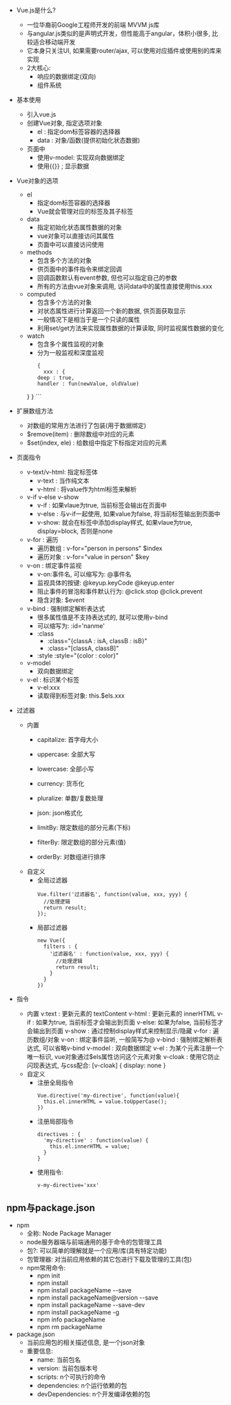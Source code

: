 * Vue.js是什么?
	* 一位华裔前Google工程师开发的前端 MVVM js库
  * 与angular.js类似的是声明式开发，但性能高于angular，体积小很多, 比较适合移动端开发
  * 它本身只关注UI, 如果需要router/ajax, 可以使用对应插件或使用别的库来实现
  * 2大核心:
    * 响应的数据绑定(双向)
    * 组件系统
* 基本使用
	* 引入vue.js
	* 创建Vue对象, 指定选项对象
		* el : 指定dom标签容器的选择器
		* data : 对象/函数(提供初始化状态数据)   
	* 页面中
		* 使用v-model: 实现双向数据绑定
		* 使用{{}} ; 显示数据
		
* Vue对象的选项
	* el
		* 指定dom标签容器的选择器
		* Vue就会管理对应的标签及其子标签
	* data
		* 指定初始化状态属性数据的对象
		* vue对象可以直接访问其属性
		* 页面中可以直接访问使用
	* methods
		* 包含多个方法的对象
		* 供页面中的事件指令来绑定回调
		* 回调函数默认有event参数, 但也可以指定自己的参数
		* 所有的方法由vue对象来调用, 访问data中的属性直接使用this.xxx
	* computed
		* 包含多个方法的对象
		* 对状态属性进行计算返回一个新的数据, 供页面获取显示
		* 一般情况下是相当于是一个只读的属性
		* 利用set/get方法来实现属性数据的计算读取, 同时监视属性数据的变化
	* watch
		* 包含多个属性监视的对象
		* 分为一般监视和深度监视
		  ```
		  {
		    xxx : {
          deep : true,
          handler : fun(newValue, oldValue)
        }
		  }
		  ```
* 扩展数组方法
  * 对数组的常用方法进行了包装(用于数据绑定)
  * $remove(item) : 删除数组中对应的元素
  * $set(index, ele) : 给数组中指定下标指定对应的元素 
* 页面指令
	* v-text/v-html: 指定标签体
		* v-text : 当作纯文本
		* v-html : 将value作为html标签来解析
	* v-if v-else v-show
		* v-if : 如果vlaue为true, 当前标签会输出在页面中
		* v-else : 与v-if一起使用, 如果value为false, 将当前标签输出到页面中
		* v-show: 就会在标签中添加display样式, 如果vlaue为true, display=block, 否则是none
	* v-for : 遍历
		* 遍历数组 : v-for="person in persons"   $index
		* 遍历对象 : v-for="value in person"   $key
	* v-on : 绑定事件监视
		* v-on:事件名, 可以缩写为: @事件名
		* 监视具体的按键: @keyup.keyCode   @keyup.enter
		* 阻止事件的冒泡和事件默认行为: @click.stop   @click.prevent
		* 隐含对象: $event
	* v-bind : 强制绑定解析表达式  
		* 很多属性值是不支持表达式的, 就可以使用v-bind
		* 可以缩写为:  :id='nanme'
		* :class
			* :class="{classA : isA, classB : isB}"
			* :class="[classA, classB]"
		* :style
			:style="{color : color}"
	* v-model
		* 双向数据绑定
	* v-el : 标识某个标签
		* v-el:xxx
		* 读取得到标签对象: this.$els.xxx
* 过滤器
  * 内置
    * capitalize: 首字母大小
    * uppercase: 全部大写
    * lowercase: 全部小写
    * currency: 货币化
    * pluralize: 单数/复数处理
    * json: json格式化

    * limitBy: 限定数组的部分元素(下标)
    * filterBy: 限定数组的部分元素(值)
    * orderBy: 对数组进行排序
  * 自定义
    * 全局过滤器
      ```
      Vue.filter('过滤器名', function(value, xxx, yyy) {
        //处理逻辑
        return result;
      });
      ```
    * 局部过滤器
      ```
      new Vue({
        filters : {
          '过滤器名' : function(value, xxx, yyy) {
            //处理逻辑
            return result;
          }
        }
      })
      ```
* 指令
  * 内置
    v:text : 更新元素的 textContent
    v-html : 更新元素的 innerHTML
    v-if : 如果为true, 当前标签才会输出到页面
    v-else: 如果为false, 当前标签才会输出到页面
    v-show : 通过控制display样式来控制显示/隐藏
    v-for : 遍历数组/对象
    v-on : 绑定事件监听, 一般简写为@
    v-bind : 强制绑定解析表达式, 可以省略v-bind
    v-model : 双向数据绑定
    v-el : 为某个元素注册一个唯一标识, vue对象通过$els属性访问这个元素对象
    v-cloak : 使用它防止闪现表达式, 与css配合: [v-cloak] { display: none }
  * 自定义
    * 注册全局指令
      ```
      Vue.directive('my-directive', function(value){
        this.el.innerHTML = value.toUpperCase();
      })
      ```
    * 注册局部指令
      ```
      directives : {
        'my-directive' : function(value) {
          this.el.innerHTML = value;
        }
      }
      ```
    * 使用指令:
      ```
      v-my-directive='xxx'
      ```
## npm与package.json
* npm
  * 全称: Node Package Manager
  * node服务器端与前端通用的基于命令的包管理工具
  * 包?: 可以简单的理解就是一个应用/库(具有特定功能)
  * 包管理器: 对当前应用依赖的其它包进行下载及管理的工具(包)
  * npm常用命令:
    * npm init
    * npm install
    * npm install packageName --save
    * npm install packageName@version --save
    * npm install packageName --save-dev
    * npm install packageName -g
    * npm info packageName
    * npm rm packageName
* package.json
  * 当前应用包的相关描述信息, 是一个json对象
  * 重要信息:
    * name: 当前包名
    * version: 当前包版本号
    * scripts: n个可执行的命令
    * dependencies: n个运行依赖的包
    * devDependencies: n个开发编译依赖的包